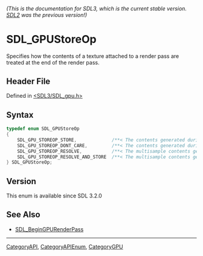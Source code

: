 ###### (This is the documentation for SDL3, which is the current stable version. [SDL2](https://wiki.libsdl.org/SDL2/) was the previous version!)
# SDL_GPUStoreOp

Specifies how the contents of a texture attached to a render pass are treated at the end of the render pass.

## Header File

Defined in [<SDL3/SDL_gpu.h>](https://github.com/libsdl-org/SDL/blob/main/include/SDL3/SDL_gpu.h)

## Syntax

```c
typedef enum SDL_GPUStoreOp
{
    SDL_GPU_STOREOP_STORE,             /**< The contents generated during the render pass will be written to memory. */
    SDL_GPU_STOREOP_DONT_CARE,         /**< The contents generated during the render pass are not needed and may be discarded. The contents will be undefined. */
    SDL_GPU_STOREOP_RESOLVE,           /**< The multisample contents generated during the render pass will be resolved to a non-multisample texture. The contents in the multisample texture may then be discarded and will be undefined. */
    SDL_GPU_STOREOP_RESOLVE_AND_STORE  /**< The multisample contents generated during the render pass will be resolved to a non-multisample texture. The contents in the multisample texture will be written to memory. */
} SDL_GPUStoreOp;
```

## Version

This enum is available since SDL 3.2.0

## See Also

- [SDL_BeginGPURenderPass](SDL_BeginGPURenderPass)

----
[CategoryAPI](CategoryAPI), [CategoryAPIEnum](CategoryAPIEnum), [CategoryGPU](CategoryGPU)

